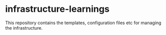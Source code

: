 # infrastructure-learnings
This repository contains the templates, configuration files etc for managing the infrastructure.

